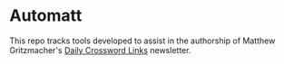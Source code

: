 # Automatt

This repo tracks tools developed to assist in the authorship of Matthew Gritzmacher's [Daily Crossword Links](https://crosswordlinks.substack.com) newsletter.
